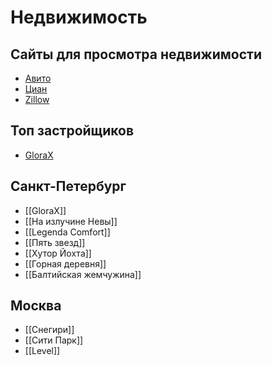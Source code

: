 # Недвижимость
## Сайты для просмотра недвижимости
- [Авито](https://www.avito.ru/)
- [Циан](https://spb.cian.ru/)
- [Zillow](https://www.zillow.com/)

## Топ застройщиков
- [GloraX](https://glorax.com/projects)

## Санкт-Петербург
- [[GloraX]]
- [[На излучине Невы]]
- [[Legenda Comfort]]
- [[Пять звезд]]
- [[Хутор Йохта]]
- [[Горная деревня]]
- [[Балтийская жемчужина]]

## Москва
- [[Снегири]]
- [[Сити Парк]]
- [[Level]]
